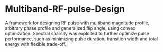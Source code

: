 # Multiband-RF-pulse-Design
A framework for designing RF pulse with multiband magnitude profile, arbitrary phase profile and generalized flip angle, using convex optimization. Spectral sparsity was exploited to further optimize pulse performance, such as minimizing pulse duration, transition width and total energy with flexible trade-off. 
